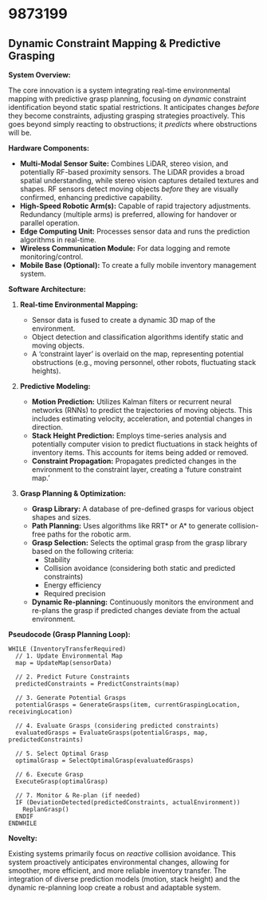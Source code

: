 # 9873199

## Dynamic Constraint Mapping & Predictive Grasping

**System Overview:**

The core innovation is a system integrating real-time environmental mapping with predictive grasp planning, focusing on *dynamic* constraint identification beyond static spatial restrictions. It anticipates changes *before* they become constraints, adjusting grasping strategies proactively. This goes beyond simply reacting to obstructions; it *predicts* where obstructions will be.

**Hardware Components:**

*   **Multi-Modal Sensor Suite:** Combines LiDAR, stereo vision, and potentially RF-based proximity sensors. The LiDAR provides a broad spatial understanding, while stereo vision captures detailed textures and shapes. RF sensors detect moving objects *before* they are visually confirmed, enhancing predictive capability.
*   **High-Speed Robotic Arm(s):**  Capable of rapid trajectory adjustments. Redundancy (multiple arms) is preferred, allowing for handover or parallel operation.
*   **Edge Computing Unit:** Processes sensor data and runs the prediction algorithms in real-time.
*   **Wireless Communication Module:** For data logging and remote monitoring/control.
*   **Mobile Base (Optional):** To create a fully mobile inventory management system.

**Software Architecture:**

1.  **Real-time Environmental Mapping:**
    *   Sensor data is fused to create a dynamic 3D map of the environment.
    *   Object detection and classification algorithms identify static and moving objects.
    *   A ‘constraint layer’ is overlaid on the map, representing potential obstructions (e.g., moving personnel, other robots, fluctuating stack heights).

2.  **Predictive Modeling:**
    *   **Motion Prediction:**  Utilizes Kalman filters or recurrent neural networks (RNNs) to predict the trajectories of moving objects. This includes estimating velocity, acceleration, and potential changes in direction.
    *   **Stack Height Prediction:** Employs time-series analysis and potentially computer vision to predict fluctuations in stack heights of inventory items. This accounts for items being added or removed.
    *   **Constraint Propagation:**  Propagates predicted changes in the environment to the constraint layer, creating a ‘future constraint map.’

3.  **Grasp Planning & Optimization:**
    *   **Grasp Library:** A database of pre-defined grasps for various object shapes and sizes.
    *   **Path Planning:** Uses algorithms like RRT* or A* to generate collision-free paths for the robotic arm.
    *   **Grasp Selection:**  Selects the optimal grasp from the grasp library based on the following criteria:
        *   Stability
        *   Collision avoidance (considering both static and predicted constraints)
        *   Energy efficiency
        *   Required precision
    *   **Dynamic Re-planning:** Continuously monitors the environment and re-plans the grasp if predicted changes deviate from the actual environment.

**Pseudocode (Grasp Planning Loop):**

```
WHILE (InventoryTransferRequired)
  // 1. Update Environmental Map
  map = UpdateMap(sensorData)

  // 2. Predict Future Constraints
  predictedConstraints = PredictConstraints(map)

  // 3. Generate Potential Grasps
  potentialGrasps = GenerateGrasps(item, currentGraspingLocation, receivingLocation)

  // 4. Evaluate Grasps (considering predicted constraints)
  evaluatedGrasps = EvaluateGrasps(potentialGrasps, map, predictedConstraints)

  // 5. Select Optimal Grasp
  optimalGrasp = SelectOptimalGrasp(evaluatedGrasps)

  // 6. Execute Grasp
  ExecuteGrasp(optimalGrasp)

  // 7. Monitor & Re-plan (if needed)
  IF (DeviationDetected(predictedConstraints, actualEnvironment))
    ReplanGrasp()
  ENDIF
ENDWHILE
```

**Novelty:**

Existing systems primarily focus on *reactive* collision avoidance. This system proactively anticipates environmental changes, allowing for smoother, more efficient, and more reliable inventory transfer. The integration of diverse prediction models (motion, stack height) and the dynamic re-planning loop create a robust and adaptable system.